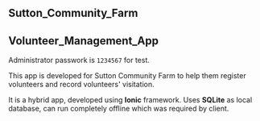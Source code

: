 ## Sutton_Community_Farm
## Volunteer_Management_App

Administrator passwork is ``1234567`` for test.

This app is developed for Sutton Community Farm to help them register volunteers and record volunteers' visitation.

It is a hybrid app, developed using **Ionic** framework.
Uses **SQLite** as local database, can run completely offline which was required by client.
